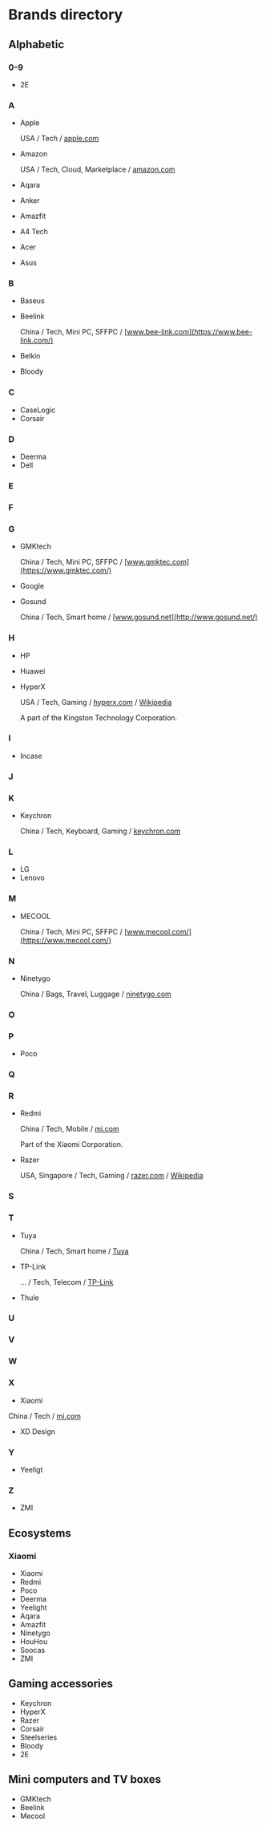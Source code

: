 # Brands directory

## Alphabetic

### 0-9

- 2E

### A

- Apple
    
    USA / Tech / [apple.com](https://apple.com/)

- Amazon

    USA / Tech, Cloud, Marketplace / [amazon.com](https://amazon.com/)

- Aqara
- Anker
- Amazfit
- A4 Tech
- Acer
- Asus

### B

- Baseus

- Beelink

    China / Tech, Mini PC, SFFPC / [www.bee-link.com](https://www.bee-link.com/)

- Belkin
- Bloody

### C

- CaseLogic
- Corsair

### D

- Deerma
- Dell

### E

### F

### G

- GMKtech  

    China / Tech, Mini PC, SFFPC / [www.gmktec.com](https://www.gmktec.com/)

- Google

- Gosund

    China / Tech, Smart home / [www.gosund.net](http://www.gosund.net/)

### H

- HP
- Huawei

- HyperX

    USA / Tech, Gaming / [hyperx.com](https://hyperx.com/) / [Wikipedia](https://en.wikipedia.org/wiki/Kingston_Technology)

    A part of the Kingston Technology Corporation.

### I

- Incase

### J

### K

- Keychron

    China / Tech, Keyboard, Gaming / [keychron.com](https://www.keychron.com/)

### L

- LG
- Lenovo

### M

- MECOOL

    China / Tech, Mini PC, SFFPC / [www.mecool.com/](https://www.mecool.com/)

### N

- Ninetygo

    China / Bags, Travel, Luggage / [ninetygo.com](https://ninetygo.com/)

### O

### P

- Poco

### Q

### R

- Redmi

    China / Tech, Mobile / [mi.com](https://mi.com/)

    Part of the Xiaomi Corporation.

- Razer

    USA, Singapore / Tech, Gaming / [razer.com](https://www.razer.com/) / [Wikipedia](https://en.wikipedia.org/wiki/Razer_Inc.)

### S

### T

- Tuya

    China / Tech, Smart home / [Tuya](https://www.tuya.com/)

- TP-Link

    ... / Tech, Telecom / [TP-Link](https://www.tp-link.com/)

- Thule

### U

### V

### W

### X

- Xiaomi

China / Tech / [mi.com](https://mi.com/)

- XD Design

### Y

- Yeeligt

### Z

- ZMI


## Ecosystems

### Xiaomi

- Xiaomi
- Redmi
- Poco
- Deerma
- Yeelight
- Aqara
- Amazfit
- Ninetygo
- HouHou
- Soocas
- ZMI


## Gaming accessories

- Keychron
- HyperX
- Razer
- Corsair
- Steelseries
- Bloody
- 2E


## Mini computers and TV boxes

- GMKtech
- Beelink
- Mecool